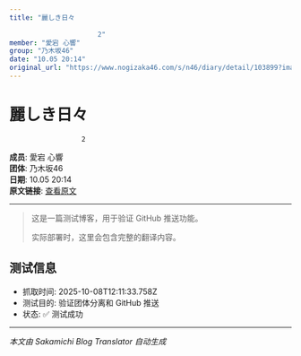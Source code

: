 ```yaml
---
title: "麗しき日々
                    
                      2"
member: "愛宕 心響"
group: "乃木坂46"
date: "10.05 20:14"
original_url: "https://www.nogizaka46.com/s/n46/diary/detail/103899?ima=1126&cd=MEMBER"
---
```


# 麗しき日々
                    
                      2

**成员**: 愛宕 心響  
**团体**: 乃木坂46  
**日期**: 10.05 20:14  
**原文链接**: [查看原文](https://www.nogizaka46.com/s/n46/diary/detail/103899?ima=1126&cd=MEMBER)

---

> 这是一篇测试博客，用于验证 GitHub 推送功能。
> 
> 实际部署时，这里会包含完整的翻译内容。

## 测试信息

- 抓取时间: 2025-10-08T12:11:33.758Z
- 测试目的: 验证团体分离和 GitHub 推送
- 状态: ✅ 测试成功



---

*本文由 Sakamichi Blog Translator 自动生成*
